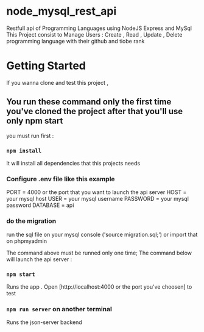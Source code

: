 # node_mysql_rest_api
Restfull api of Programming Languages using NodeJS Express and MySql
This Project consist to Manage Users : Create , Read , Update , Delete programming language with their github and tiobe rank


# Getting Started
If you wanna clone and test this project , 

## You run these command only the first time you've cloned the project after that you'll use only npm start

you must run first :

### `npm install`
It will install all dependencies that this projects needs

### Configure .env file like this example
PORT = 4000 or the port that you want to launch the api server
HOST = your mysql host
USER = your mysql username
PASSWORD = your mysql password
DATABASE = api

### do the migration
run the sql file on your mysql console ('source migration.sql;')  or import that on phpmyadmin


The command above must be runned only one time;
The command below will launch the api server :

### `npm start`

Runs the app .
Open [http://localhost:4000 or the port you've choosen] to test

### `npm run server` on another terminal
Runs the json-server backend
